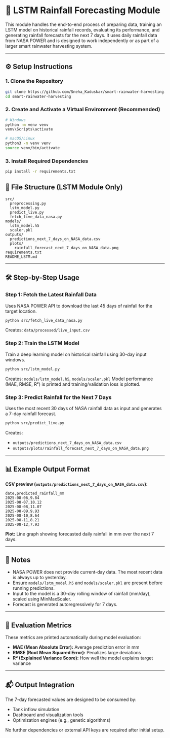 # 📘 LSTM Rainfall Forecasting Module

This module handles the end-to-end process of preparing data, training an LSTM model on historical rainfall records, evaluating its performance, and generating rainfall forecasts for the next 7 days. It uses daily rainfall data from NASA POWER and is designed to work independently or as part of a larger smart rainwater harvesting system.

---

## ⚙️ Setup Instructions

### 1. Clone the Repository

```bash
git clone https://github.com/Sneha_Kaduskar/smart-rainwater-harvesting.git
cd smart-rainwater-harvesting
```

### 2. Create and Activate a Virtual Environment (Recommended)

```bash
# Windows
python -m venv venv
venv\Scripts\activate

# macOS/Linux
python3 -m venv venv
source venv/bin/activate
```

### 3. Install Required Dependencies

```bash
pip install -r requirements.txt
```

## 📂 File Structure (LSTM Module Only)

```
src/
  preprocessing.py
  lstm_model.py
  predict_live.py
  fetch_live_data_nasa.py
models/
  lstm_model.h5
  scaler.pkl
outputs/
  predictions_next_7_days_on_NASA_data.csv
  plots/
    rainfall_forecast_next_7_days_on_NASA_data.png
requirements.txt
README_LSTM.md
```

---

## 🛠️ Step-by-Step Usage

### Step 1: Fetch the Latest Rainfall Data

Uses NASA POWER API to download the last 45 days of rainfall for the target location.

```bash
python src/fetch_live_data_nasa.py
```

Creates: `data/processed/live_input.csv`

### Step 2: Train the LSTM Model

Train a deep learning model on historical rainfall using 30-day input windows.

```bash
python src/lstm_model.py
```

Creates: `models/lstm_model.h5`, `models/scaler.pkl`
Model performance (MAE, RMSE, R²) is printed and training/validation loss is plotted.

### Step 3: Predict Rainfall for the Next 7 Days

Uses the most recent 30 days of NASA rainfall data as input and generates a 7-day rainfall forecast.

```bash
python src/predict_live.py
```

Creates:

- `outputs/predictions_next_7_days_on_NASA_data.csv`
- `outputs/plots/rainfall_forecast_next_7_days_on_NASA_data.png`

---

## 📊 Example Output Format

**CSV preview (`outputs/predictions_next_7_days_on_NASA_data.csv`):**

```
date,predicted_rainfall_mm
2025-08-06,9.84
2025-08-07,10.12
2025-08-08,11.07
2025-08-09,9.93
2025-08-10,8.64
2025-08-11,8.21
2025-08-12,7.93
```

**Plot:**
Line graph showing forecasted daily rainfall in mm over the next 7 days.

---

## 📌 Notes

- NASA POWER does not provide current-day data. The most recent data is always up to yesterday.
- Ensure `models/lstm_model.h5` and `models/scaler.pkl` are present before running predictions.
- Input to the model is a 30-day rolling window of rainfall (mm/day), scaled using MinMaxScaler.
- Forecast is generated autoregressively for 7 days.

---

## 🧪 Evaluation Metrics

These metrics are printed automatically during model evaluation:

- **MAE (Mean Absolute Error):** Average prediction error in mm
- **RMSE (Root Mean Squared Error):** Penalizes large deviations
- **R² (Explained Variance Score):** How well the model explains target variance

---

## 📬 Output Integration

The 7-day forecasted values are designed to be consumed by:

- Tank inflow simulation
- Dashboard and visualization tools
- Optimization engines (e.g., genetic algorithms)

No further dependencies or external API keys are required after initial setup.
